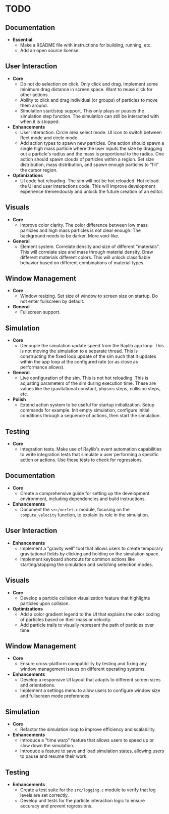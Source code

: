 # TODO

## Documentation

- **Essential**
  - Make a README file with instructions for building, running, etc.
  - Add an open source license.

## User Interaction

- **Core**
  - Do not do selection on click. Only click and drag. Implement some minimum drag distance in screen space. Want to reuse click for other actions.
  - Ability to click and drag individual (or groups) of particles to move them around.
  - Simulation start/stop support. This only plays or pauses the simulation step function. The simulation can still be interacted with when it is stopped.
- **Enhancements**
  - User interaction: Circle area select mode. UI icon to switch between Rect mode and circle mode.
  - Add action types to spawn new particles. One action should spawn a single high mass particle where the user inputs the size by dragging out a particle's radius and the mass is proportional to the radius. One action should spawn clouds of particles within a region. Set size distribution, mass distribution, and spawn enough particles to "fill" the cursor region.
- **Optimizations**
  - UI code hot reloading. The sim will not be hot reloaded. Hot reload the UI and user interactions code. This will improve development experience tremendously and unlock the future creation of an editor.

## Visuals

- **Core**
  - Improve color clarity. The color difference between low mass particles and high mass particles is not clear enough. The background needs to be darker. More void-like.
- **General**
  - Element system. Correlate density and size of different "materials". This will correlate size and mass through material density. Draw different materials different colors. This will unlock classifiable behavior based on different combinations of material types.

## Window Management

- **Core**
  - Window resizing. Set size of window to screen size on startup. Do not enter fullscreen by default.
- **General**
  - Fullscreen support.

## Simulation

- **Core**
  - Decouple the simulation update speed from the Raylib app loop. This is not moving the simulation to a separate thread. This is constructing the fixed loop update of the sim such that it updates within the app loop at the configured rate (or as close as performance allows).
- **General**
  - Live configuration of the sim. This is not hot reloading. This is adjusting parameters of the sim during execution time. These are values like the gravitational constant, physics steps, collision steps, etc.
- **Polish**
  - Extend action system to be useful for startup initialization. Setup commands for example. Init empty simulation, configure initial conditions through a sequence of actions, then start the simulation.

## Testing

- **Core**
  - Integration tests. Make use of Raylib's event automation capabilities to write integration tests that simulate a user performing a specific action or actions. Use these tests to check for regressions.

## Documentation

- **Core**
  - Create a comprehensive guide for setting up the development environment, including dependencies and build instructions.
- **Enhancements**
  - Document the `src/verlet.c` module, focusing on the `compute_velocity` function, to explain its role in the simulation.

## User Interaction

- **Enhancements**
  - Implement a "gravity well" tool that allows users to create temporary gravitational fields by clicking and holding on the simulation space.
  - Implement keyboard shortcuts for common actions like starting/stopping the simulation and switching selection modes.

## Visuals

- **Core**
  - Develop a particle collision visualization feature that highlights particles upon collision.
- **Optimizations**
  - Add a color gradient legend to the UI that explains the color coding of particles based on their mass or velocity.
  - Add particle trails to visually represent the path of particles over time.

## Window Management

- **Core**
  - Ensure cross-platform compatibility by testing and fixing any window management issues on different operating systems.
- **Enhancements**
  - Develop a responsive UI layout that adapts to different screen sizes and orientations.
  - Implement a settings menu to allow users to configure window size and fullscreen mode preferences.

## Simulation

- **Core**
  - Refactor the simulation loop to improve efficiency and scalability.
- **Enhancements**
  - Introduce a "time warp" feature that allows users to speed up or slow down the simulation.
  - Introduce a feature to save and load simulation states, allowing users to pause and resume their work.

## Testing

- **Enhancements**
  - Create a test suite for the `src/logging.c` module to verify that log levels are set correctly.
  - Develop unit tests for the particle interaction logic to ensure accuracy and prevent regressions.

